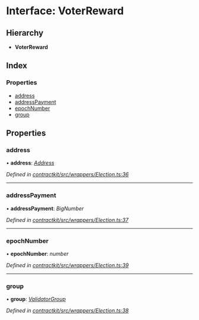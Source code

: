 # Interface: VoterReward

## Hierarchy

* **VoterReward**

## Index

### Properties

* [address](_wrappers_election_.voterreward.md#address)
* [addressPayment](_wrappers_election_.voterreward.md#addresspayment)
* [epochNumber](_wrappers_election_.voterreward.md#epochnumber)
* [group](_wrappers_election_.voterreward.md#group)

## Properties

###  address

• **address**: *[Address](../modules/_base_.md#address)*

*Defined in [contractkit/src/wrappers/Election.ts:36](https://github.com/celo-org/celo-monorepo/blob/master/packages/contractkit/src/wrappers/Election.ts#L36)*

___

###  addressPayment

• **addressPayment**: *BigNumber*

*Defined in [contractkit/src/wrappers/Election.ts:37](https://github.com/celo-org/celo-monorepo/blob/master/packages/contractkit/src/wrappers/Election.ts#L37)*

___

###  epochNumber

• **epochNumber**: *number*

*Defined in [contractkit/src/wrappers/Election.ts:39](https://github.com/celo-org/celo-monorepo/blob/master/packages/contractkit/src/wrappers/Election.ts#L39)*

___

###  group

• **group**: *[ValidatorGroup](_wrappers_validators_.validatorgroup.md)*

*Defined in [contractkit/src/wrappers/Election.ts:38](https://github.com/celo-org/celo-monorepo/blob/master/packages/contractkit/src/wrappers/Election.ts#L38)*
